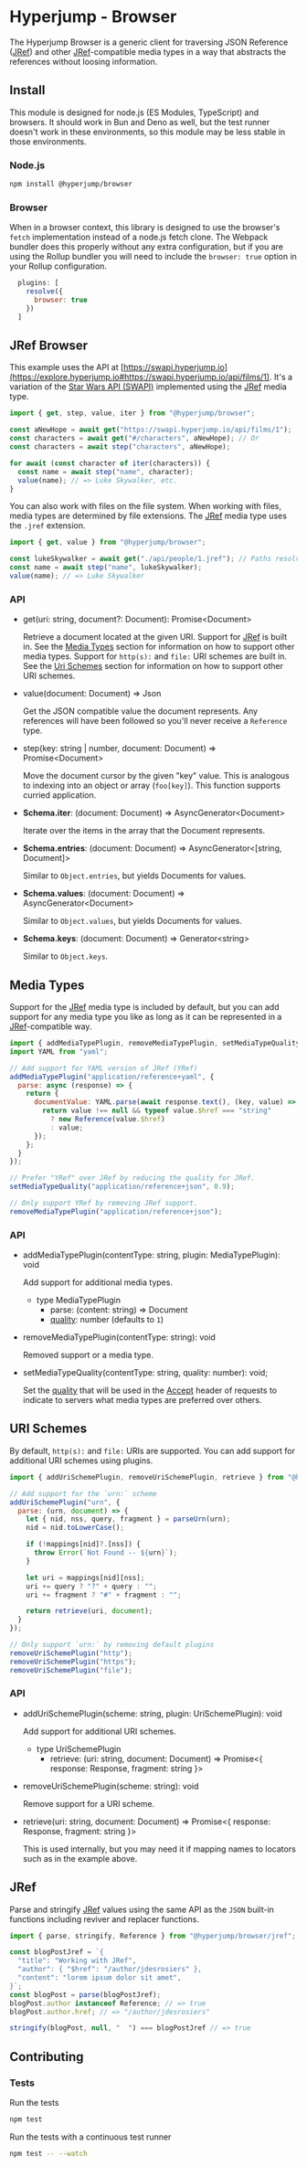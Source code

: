 # Hyperjump - Browser

The Hyperjump Browser is a generic client for traversing JSON Reference ([JRef])
and other [JRef]-compatible media types in a way that abstracts the references
without loosing information.

## Install

This module is designed for node.js (ES Modules, TypeScript) and browsers. It
should work in Bun and Deno as well, but the test runner doesn't work in these
environments, so this module may be less stable in those environments.

### Node.js

```bash
npm install @hyperjump/browser
```

### Browser

When in a browser context, this library is designed to use the browser's `fetch`
implementation instead of a node.js fetch clone. The Webpack bundler does this
properly without any extra configuration, but if you are using the Rollup
bundler you will need to include the `browser: true` option in your Rollup
configuration.

```javascript
  plugins: [
    resolve({
      browser: true
    })
  ]
```

## JRef Browser

This example uses the API at
[https://swapi.hyperjump.io](https://explore.hyperjump.io#https://swapi.hyperjump.io/api/films/1).
It's a variation of the [Star Wars API (SWAPI)](https://swapi.dev) implemented
using the [JRef] media type.

```javascript
import { get, step, value, iter } from "@hyperjump/browser";

const aNewHope = await get("https://swapi.hyperjump.io/api/films/1");
const characters = await get("#/characters", aNewHope); // Or
const characters = await step("characters", aNewHope);

for await (const character of iter(characters)) {
  const name = await step("name", character);
  value(name); // => Luke Skywalker, etc.
}
```

You can also work with files on the file system. When working with files, media
types are determined by file extensions. The [JRef] media type uses the `.jref`
extension.

```javascript
import { get, value } from "@hyperjump/browser";

const lukeSkywalker = await get("./api/people/1.jref"); // Paths resolve relative to the current working directory
const name = await step("name", lukeSkywalker);
value(name); // => Luke Skywalker
```

### API

* get(uri: string, document?: Document): Promise\<Document>

    Retrieve a document located at the given URI. Support for [JRef] is built
    in. See the [Media Types](#media-type) section for information on how
    to support other media types. Support for `http(s):` and `file:` URI schemes
    are built in. See the [Uri Schemes](#uri-schemes) section for information on
    how to support other URI schemes.
* value(document: Document) => Json

    Get the JSON compatible value the document represents. Any references will
    have been followed so you'll never receive a `Reference` type.
* step(key: string | number, document: Document) => Promise\<Document>

    Move the document cursor by the given "key" value. This is analogous to
    indexing into an object or array (`foo[key]`). This function supports
    curried application.
* **Schema.iter**: (document: Document) => AsyncGenerator\<Document>

    Iterate over the items in the array that the Document represents.
* **Schema.entries**: (document: Document) => AsyncGenerator\<[string, Document]>

    Similar to `Object.entries`, but yields Documents for values.
* **Schema.values**: (document: Document) => AsyncGenerator\<Document>

    Similar to `Object.values`, but yields Documents for values.
* **Schema.keys**: (document: Document) => Generator\<string>

    Similar to `Object.keys`.

## Media Types

Support for the [JRef] media type is included by default, but you can add
support for any media type you like as long as it can be represented in a
[JRef]-compatible way.

```javascript
import { addMediaTypePlugin, removeMediaTypePlugin, setMediaTypeQuality } from "@hyperjump/browser";
import YAML from "yaml";

// Add support for YAML version of JRef (YRef)
addMediaTypePlugin("application/reference+yaml", {
  parse: async (response) => {
    return {
      documentValue: YAML.parse(await response.text(), (key, value) => {
        return value !== null && typeof value.$href === "string"
          ? new Reference(value.$href)
          : value;
      });
    };
  }
});

// Prefer "YRef" over JRef by reducing the quality for JRef.
setMediaTypeQuality("application/reference+json", 0.9);

// Only support YRef by removing JRef support.
removeMediaTypePlugin("application/reference+json");
```

### API

* addMediaTypePlugin(contentType: string, plugin: MediaTypePlugin): void

    Add support for additional media types.

  * type MediaTypePlugin
    * parse: (content: string) => Document
    * [quality](https://developer.mozilla.org/en-US/docs/Glossary/Quality_values):
      number (defaults to `1`)
* removeMediaTypePlugin(contentType: string): void

    Removed support or a media type.
* setMediaTypeQuality(contentType: string, quality: number): void;

    Set the
    [quality](https://developer.mozilla.org/en-US/docs/Glossary/Quality_values)
    that will be used in the
    [Accept](https://developer.mozilla.org/en-US/docs/Web/HTTP/Headers/Accept)
    header of requests to indicate to servers what media types are preferred
    over others.

## URI Schemes

By default, `http(s):` and `file:` URIs are supported. You can add support for
additional URI schemes using plugins.

```javascript
import { addUriSchemePlugin, removeUriSchemePlugin, retrieve } from "@hyperjump/browser";

// Add support for the `urn:` scheme
addUriSchemePlugin("urn", {
  parse: (urn, document) => {
    let { nid, nss, query, fragment } = parseUrn(urn);
    nid = nid.toLowerCase();

    if (!mappings[nid]?.[nss]) {
      throw Error(`Not Found -- ${urn}`);
    }

    let uri = mappings[nid][nss];
    uri += query ? "?" + query : "";
    uri += fragment ? "#" + fragment : "";

    return retrieve(uri, document);
  }
});

// Only support `urn:` by removing default plugins
removeUriSchemePlugin("http");
removeUriSchemePlugin("https");
removeUriSchemePlugin("file");
```

### API
* addUriSchemePlugin(scheme: string, plugin: UriSchemePlugin): void

    Add support for additional URI schemes.

  * type UriSchemePlugin
    * retrieve: (uri: string, document: Document) => Promise\<{ response: Response, fragment: string }>
* removeUriSchemePlugin(scheme: string): void

    Remove support for a URI scheme.
* retrieve(uri: string, document: Document) => Promise\<{ response: Response, fragment: string }>

    This is used internally, but you may need it if mapping names to locators
    such as in the example above.

## JRef

Parse and stringify [JRef] values using the same API as the `JSON` built-in
functions including reviver and replacer functions.

```javascript
import { parse, stringify, Reference } from "@hyperjump/browser/jref";

const blogPostJref = `{
  "title": "Working with JRef",
  "author": { "$href": "/author/jdesrosiers" },
  "content": "lorem ipsum dolor sit amet",
}`;
const blogPost = parse(blogPostJref);
blogPost.author instanceof Reference; // => true
blogPost.author.href; // => "/author/jdesrosiers"

stringify(blogPost, null, "  ") === blogPostJref // => true
```

## Contributing

### Tests

Run the tests

```bash
npm test
```

Run the tests with a continuous test runner

```bash
npm test -- --watch
```

[JRef]: https://github.com/hyperjump-io/browser/blob/main/lib/jref/SPECIFICATION.md

